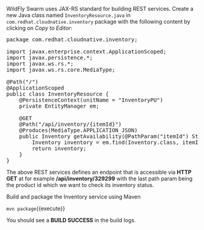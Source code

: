 WildFly Swarm uses JAX-RS standard for building REST services. Create a new Java class named
`InventoryResource.java` in `com.redhat.cloudnative.inventory` package with the following
content by clicking on *Copy to Editor*:

<pre class="file" data-filename="./src/main/java/com/redhat/cloudnative/inventory/InventoryResource.java" data-target="replace">
package com.redhat.cloudnative.inventory;

import javax.enterprise.context.ApplicationScoped;
import javax.persistence.*;
import javax.ws.rs.*;
import javax.ws.rs.core.MediaType;

@Path("/")
@ApplicationScoped
public class InventoryResource {
    @PersistenceContext(unitName = "InventoryPU")
    private EntityManager em;

    @GET
    @Path("/api/inventory/{itemId}")
    @Produces(MediaType.APPLICATION_JSON)
    public Inventory getAvailability(@PathParam("itemId") String itemId) {
        Inventory inventory = em.find(Inventory.class, itemId);
        return inventory;
    }
}
</pre>

The above REST services defines an endpoint that is accessible via **HTTP GET** at
for example **/api/inventory/329299** with
the last path param being the product id which we want to check its inventory status.

Build and package the Inventory service using Maven

```mvn package```{{execute}}

You should see a **BUILD SUCCESS** in the build logs.
